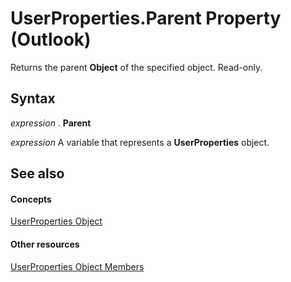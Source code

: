 
# UserProperties.Parent Property (Outlook)

Returns the parent  **Object** of the specified object. Read-only.


## Syntax

 _expression_ . **Parent**

 _expression_ A variable that represents a **UserProperties** object.


## See also


#### Concepts


[UserProperties Object](20b49c86-d74f-9bda-382c-559af278c148.md)
#### Other resources


[UserProperties Object Members](b71f8a0b-3951-cfb0-89f2-df8851f3993d.md)
